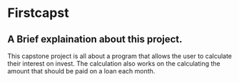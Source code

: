 # Firstcapst
## A Brief explaination about this project.
This capstone project is all about a program that allows the user to calculate their interest on invest.
The calculation also works on the calculating the amount that should be paid on a loan each month.

